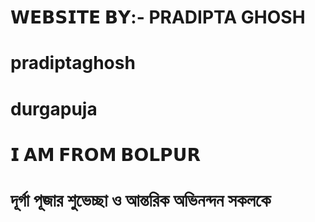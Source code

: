 # 𝗪𝗘𝗕𝗦𝗜𝗧𝗘 𝗕𝗬:- PRADIPTA GHOSH
# pradiptaghosh
# durgapuja
# 𝗜 𝗔𝗠 𝗙𝗥𝗢𝗠 𝗕𝗢𝗟𝗣𝗨𝗥
# দূর্গা পূজার শুভেচ্ছা ও আন্তরিক অভিনন্দন সকলকে
